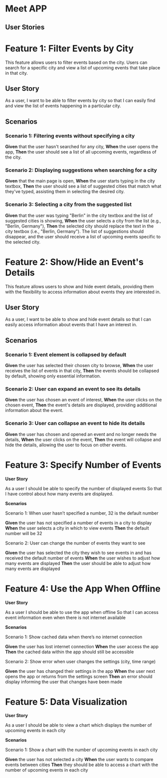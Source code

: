 # Meet APP

## User Stories

# Feature 1: Filter Events by City

This feature allows users to filter events based on the city. Users can search for a specific city and view a list of upcoming events that take place in that city.

## User Story

As a user, I want to be able to filter events by city so that I can easily find and view the list of events happening in a particular city.

## Scenarios

### Scenario 1: Filtering events without specifying a city

**Given** that the user hasn't searched for any city,
**When** the user opens the app,
**Then** the user should see a list of all upcoming events, regardless of the city.

### Scenario 2: Displaying suggestions when searching for a city

**Given** that the main page is open,
**When** the user starts typing in the city textbox,
**Then** the user should see a list of suggested cities that match what they've typed, assisting them in selecting the desired city.

### Scenario 3: Selecting a city from the suggested list

**Given** that the user was typing "Berlin" in the city textbox and the list of suggested cities is showing,
**When** the user selects a city from the list (e.g., "Berlin, Germany"),
**Then** the selected city should replace the text in the city textbox (i.e., "Berlin, Germany"). The list of suggestions should disappear, and the user should receive a list of upcoming events specific to the selected city.

# Feature 2: Show/Hide an Event's Details

This feature allows users to show and hide event details, providing them with the flexibility to access information about events they are interested in.

## User Story

As a user, I want to be able to show and hide event details so that I can easily access information about events that I have an interest in.

## Scenarios

### Scenario 1: Event element is collapsed by default

**Given** the user has selected their chosen city to browse,
**When** the user receives the list of events in that city,
**Then** the events should be collapsed by default, showing only essential information.

### Scenario 2: User can expand an event to see its details

**Given** the user has chosen an event of interest,
**When** the user clicks on the chosen event,
**Then** the event's details are displayed, providing additional information about the event.

### Scenario 3: User can collapse an event to hide its details

**Given** the user has chosen and opened an event and no longer needs the details,
**When** the user clicks on the event,
**Then** the event will collapse and hide the details, allowing the user to focus on other events.

# Feature 3: Specify Number of Events

**User Story**

As a user I should be able to specify the number of displayed events So that I have control about how many events are displayed.

**Scenarios**

Scenario 1: When user hasn’t specified a number, 32 is the default number

**Given** the user has not specified a number of events in a city to display
**When** the user selects a city in which to view events
**Then** the default number will be 32

Scenario 2: User can change the number of events they want to see

**Given** the user has selected the city they wish to see events in and has received the default number of events
**When** the user wishes to adjust how many events are displayed
**Then** the user should be able to adjust how many events are displayed

# Feature 4: Use the App When Offline

**User Story**

As a user I should be able to use the app when offline So that I can access event information even when there is not internet available

**Scenarios**

Scenario 1: Show cached data when there’s no internet connection

**Given** the user has lost internet connection
**When** the user access the app
**Then** the cached data within the app should still be accessible

Scenario 2: Show error when user changes the settings (city, time range)

**Given** the user has changed their settings in the app
**When** the user next opens the app or returns from the settings screen
**Then** an error should display informing the user that changes have been made

# Feature 5: Data Visualization

**User Story**

As a user I should be able to view a chart which displays the number of upcoming events in each city

**Scenarios**

Scenario 1: Show a chart with the number of upcoming events in each city

**Given** the user has not selected a city
**When** the user wants to compare events between cities
**Then** they should be able to access a chart with the number of upcoming events in each city
